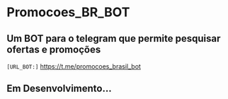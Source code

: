 # Promocoes_BR_BOT


## Um BOT para o telegram que permite pesquisar ofertas e promoções

`[URL_BOT:]` https://t.me/promocoes_brasil_bot

## Em Desenvolvimento...

